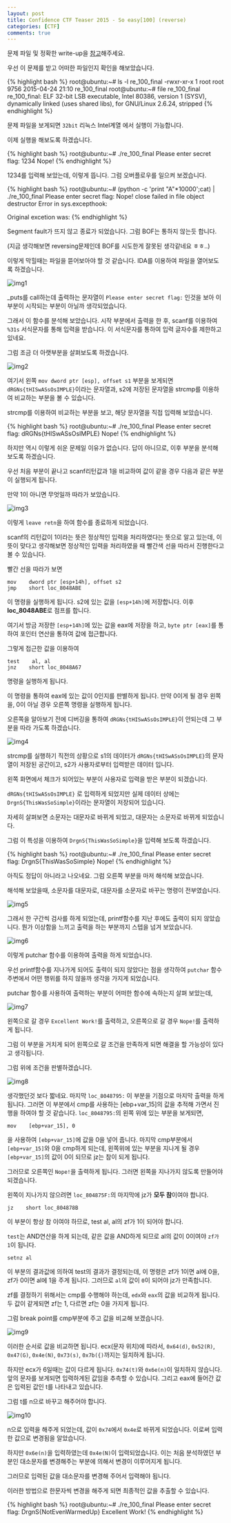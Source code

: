 ```yaml
---
layout: post
title: Confidence CTF Teaser 2015 - So easy[100] (reverse)
categories: [CTF]
comments: true
---
```


문제 파일 및 정확한 write-up을 [참고](https://github.com/ctfs/write-ups-2015/tree/master/confidence-ctf-teaser-2015/reverse/so-easy-100)해주세요.

우선 이 문제를 받고 어떠한 파일인지 확인을 해보았습니다.

{% highlight bash %}
root@ubuntu:~# ls -l re_100_final
-rwxr-xr-x 1 root root 9756 2015-04-24 21:10 re_100_final
root@ubuntu:~# file re_100_final
re_100_final: ELF 32-bit LSB executable, Intel 80386, version 1 (SYSV), dynamically linked (uses shared libs), for GNU/Linux 2.6.24, stripped
{% endhighlight %}

문제 파일을 보게되면 `32bit` 리눅스 Intel계열 에서 실행이 가능합니다.

이제 실행을 해보도록 하겠습니다.

{% highlight bash %}
root@ubuntu:~# ./re_100_final
Please enter secret flag:
1234
Nope!
{% endhighlight %}

1234를 입력해 보았는데, 이렇게 뜹니다. 그럼 오버플로우를 일으켜 보겠습니다.

{% highlight bash %}
root@ubuntu:~# (python -c 'print "A"*10000';cat) | ./re_100_final
Please enter secret flag:
Nope!
close failed in file object destructor
Error in sys.excepthook:

Original excetion was:
{% endhighlight %}

Segment fault가 뜨지 않고 종료가 되었습니다. 그럼 BOF는 통하지 않는듯 합니다.

(지금 생각해보면 reversing문제인데 BOF를 시도한게 잘못된 생각같네요 ㅎㅎ..)

이렇게 막힐때는 파일을 뜯어보아야 할 것 같습니다. IDA를 이용하여 파일을 열어보도록 하겠습니다.

![img1]({{site.url}}/img/2015-05/Confidence-CTF-Teaser-2015-So-easy-100-reverse/img1.png)

_puts를 call하는데 출력하는 문자열이 `Please enter secret flag:` 인것을 보아 이 부분이 시작되는 부분이 아닐까 생각되었습니다.

그래서 이 함수를 분석해 보았습니다. 시작 부분에서 출력을 한 후, scanf를 이용하여 `%31s` 서식문자를 통해 입력을 받습니다. 이 서식문자를 통하여 입력 글자수를 제한하고 있네요.

그럼 조금 더 아랫부분을 살펴보도록 하겠습니다.

![img2]({{site.url}}/img/2015-05/Confidence-CTF-Teaser-2015-So-easy-100-reverse/img2.png)

여기서 왼쪽 `mov dword ptr [esp], offset s1` 부분을 보게되면 `dRGNs{tHISwASsOsIMPLE}`이라는 문자열과, s2에 저장된 문자열을 strcmp를 이용하여 비교하는 부분을 볼 수 있습니다.

strcmp를 이용하여 비교하는 부분을 보고, 해당 문자열을 직접 입력해 보았습니다.

{% highlight bash %}
root@ubuntu:~# ./re_100_final
Please enter secret flag:
dRGNs{tHISwASsOsIMPLE}
Nope!
{% endhighlight %}

하지만 역시 이렇게 쉬운 문제일 이유가 없습니다. 답이 아니므로, 이후 부분을 분석해 보도록 하겠습니다.

우선 처음 부분이 끝나고 scanf리턴값과 1을 비교하여 값이 같을 경우 다음과 같은 부분이 실행되게 됩니다.

만약 1이 아니면 무엇일까 따라가 보았습니다.

![img3]({{site.url}}/img/2015-05/Confidence-CTF-Teaser-2015-So-easy-100-reverse/img3.png)

이렇게 `leave retn`을 하여 함수를 종료하게 되었습니다.

scanf의 리턴값이 1이라는 뜻은 정상적인 입력을 처리하였다는 뜻으로 알고 있는데, 이 뜻이 맞다고 생각해보면 정상적인 입력을 처리하였을 때 빨간색 선을 따라서 진행한다고 볼 수 있습니다.

빨간 선을 따라가 보면

```
mov    dword ptr [esp+14h], offset s2
jmp    short loc_8048ABE
```

이 명령을 실행하게 됩니다. s2에 있는 값을 `[esp+14h]`에 저장합니다. 이후 **loc_8048ABE**로 점프를 합니다.

여기서 방금 저장한 `[esp+14h]`에 있는 값을 eax에 저장을 하고, `byte ptr [eax]`를 통하여 포인터 연산을 통하여 값에 접근합니다.

그렇게 접근한 값을 이용하여

```
test    al, al
jnz    short loc_8048A67
```

명령을 실행하게 됩니다.

이 명령을 통하여 eax에 있는 값이 0인지를 판별하게 됩니다. 만약 0이게 될 경우 왼쪽을, 0이 아닐 경우 오른쪽 명령을 실행하게 됩니다.

오른쪽을 알아보기 전에 디버깅을 통하여 `dRGNs{tHISwASsOsIMPLE}`이 안되는데 그 부분을 따라 가도록 하겠습니다.

![img4]({{site.url}}/img/2015-05/Confidence-CTF-Teaser-2015-So-easy-100-reverse/img4.png)

strcmp를 실행하기 직전의 상황으로 s1의 데이터가 `dRGNs{tHISwASsOsIMPLE}`의 문자열이 저장된 공간이고, s2가 사용자로부터 입력받은 데이터 입니다.

왼쪽 화면에서 체크가 되어있는 부분이 사용자로 입력을 받은 부분이 되겠습니다.

`dRGNs{tHISwASsOsIMPLE}` 로 입력하게 되었지만 실제 데이터 상에는 `DrgnS{ThisWasSoSimple}`이라는 문자열이 저장되어 있습니다.

자세히 살펴보면 소문자는 대문자로 바뀌게 되었고, 대문자는 소문자로 바뀌게 되었습니다.

그럼 이 특성을 이용하여 `DrgnS{ThisWasSoSimple}`을 입력해 보도록 하겠습니다.

{% highlight bash %}
root@ubuntu:~# ./re_100_final
Please enter secret flag:
DrgnS{ThisWasSoSimple}
Nope!
{% endhighlight %}

아직도 정답이 아니라고 나오네요. 그럼 오른쪽 부분을 마저 해석해 보았습니다.

해석해 보았을때, 소문자를 대문자로, 대문자를 소문자로 바꾸는 명령이 전부였습니다.

![img5]({{site.url}}/img/2015-05/Confidence-CTF-Teaser-2015-So-easy-100-reverse/img5.png)

그래서 한 구간씩 검사를 하게 되었는데, printf함수를 지난 후에도 출력이 되지 않았습니다. 뭔가 이상함을 느끼고 출력을 하는 부분까지 스텝을 넘겨 보았습니다.

![img6]({{site.url}}/img/2015-05/Confidence-CTF-Teaser-2015-So-easy-100-reverse/img6.png)

이렇게 putchar 함수를 이용하여 출력을 하게 되었습니다.

우선 printf함수를 지나가게 되어도 출력이 되지 않았다는 점을 생각하여 `putchar` 함수 주변에서 어떤 행위를 하지 않을까 생각을 가지게 되었습니다.

putchar 함수를 사용하여 출력하는 부분이 어떠한 함수에 속하는지 살펴 보았는데, 

![img7]({{site.url}}/img/2015-05/Confidence-CTF-Teaser-2015-So-easy-100-reverse/img7.png)

왼쪽으로 갈 경우 `Excellent Work!`를 출력하고, 오른쪽으로 갈 경우 `Nope!`를 출력하게 됩니다.

그럼 이 부분을 거치게 되어 왼쪽으로 갈 조건을 만족하게 되면 해결을 할 가능성이 있다고 생각됩니다.

그럼 위에 조건을 판별하겠습니다.

![img8]({{site.url}}/img/2015-05/Confidence-CTF-Teaser-2015-So-easy-100-reverse/img8.png)

생각했던것 보다 짧네요. 마지막 `loc_8048795:` 이 부분을 기점으로 마지막 출력을 하게 됩니다. 그러면 이 부분에서 cmp를 사용하는 [ebp+var_15]의 값을 추적해 가면서 진행을 하여야 할 것 같습니다. `loc_8048795:`의 왼쪽 위에 있는 부분을 보게되면,

```
mov    [ebp+var_15], 0
```

을 사용하여 `[ebp+var_15]`에 값을 0을 넣어 줍니다. 마지막 cmp부분에서 `[ebp+var_15]`와 0을 cmp하게 되는데, 왼쪽위에 있는 부분을 지나게 될 경우 `[ebp+var_15]`의 값이 0이 되므로 jz는 참이 되게 됩니다.

그러므로 오른쪽인 `Nope!`을 출력하게 됩니다. 그러면 왼쪽을 지나가지 않도록 만들어야 되겠습니다.

왼쪽이 지나가지 않으려면 `loc_804875F:`의 마지막에 jz가 **모두 참**이여야 합니다.
```
jz    short loc_804878B
```

이 부분이 항상 참 이여야 하므로, test al, al의 zf가 1이 되어야 합니다.

`test`는 AND연산을 하게 되는데, 같은 값을 AND하게 되므로 al의 값이 0이여야 `zf가 1`이 됩니다.

```
setnz al
```

이 부분의 결과값에 의하여 test의 결과가 결정되는데, 이 명령은 zf가 1이면 al에 0을, zf가 0이면 al에 1을 주게 됩니다. 그러므로 `al`의 값이 `0`이 되어야 jz가 만족합니다.

zf를 결정하기 위해서는 cmp를 수행해야 하는데, `edx`와 `eax`의 값을 비교하게 됩니다. 두 값이 같게되면 zf는 1, 다르면 zf는 0을 가지게 됩니다.

그럼 break point를 cmp부분에 주고 값을 비교해 보겠습니다.

![img9]({{site.url}}/img/2015-05/Confidence-CTF-Teaser-2015-So-easy-100-reverse/img9.png) 

이러한 순서로 값을 비교하면 됩니다. ecx(문자 위치)에 따라서, `0x64(d)`, `0x52(R)`, `0x47(G)`, `0x4e(N)`, `0x73(s)`, `0x7b({)`까지는 일치하게 됩니다.

하지만 ecx가 6일때는 값이 다르게 됩니다. `0x74(t)`와 `0x6e(n)`이 일치하지 않습니다. 앞의 문자를 보게되면 입력하게된 값임을 추측할 수 있습니다. 그리고 eax에 들어간 값은 입력된 값인 t를 나타내고 있습니다.

그럼 t를 n으로 바꾸고 해주어야 합니다.

![img10]({{site.url}}/img/2015-05/Confidence-CTF-Teaser-2015-So-easy-100-reverse/img10.png) 

n으로 입력을 해주게 되었는데, 값이 `0x74`에서 `0x4e`로 바뀌게 되었습니다. 이로써 입력한 값으로 변경됨을 알았습니다.

하지만 `0x6e(n)`을 입력하였는데 `0x4e(N)`이 입력되었습니다. 이는 처음 분석하였던 부분인 대소문자를 변경해주는 부분에 의해서 변경이 이루어지게 됩니다.

그러므로 입력된 값을 대소문자를 변경해 주어서 입력해야 됩니다.

이러한 방법으로 한문자씩 변경을 해주게 되면 최종적인 값을 추출할 수 있습니다.

{% highlight bash %}
root@ubuntu:~# ./re_100_final
Please enter secret flag:
DrgnS{NotEvenWarmedUp}
Excellent Work!
{% endhighlight %}